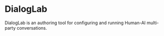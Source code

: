# DialogLab
DialogLab is an authoring tool for configuring and running Human-AI multi-party conversations.
